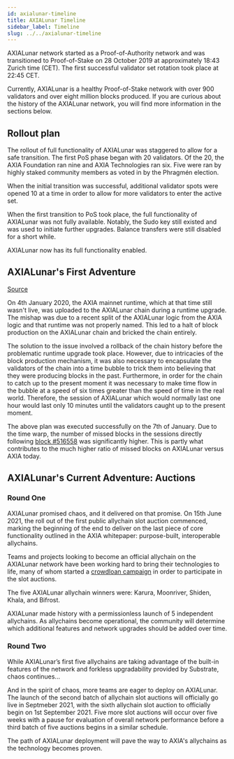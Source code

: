 ```yaml
---
id: axialunar-timeline
title: AXIALunar Timeline
sidebar_label: Timeline
slug: ../../axialunar-timeline
---
```


AXIALunar network started as a Proof-of-Authority network and was transitioned to Proof-of-Stake on 28
October 2019 at approximately 18:43 Zurich time (CET). The first successful validator set rotation
took place at 22:45 CET.

Currently, AXIALunar is a healthy Proof-of-Stake network with over 900 validators and over eight
million blocks produced. If you are curious about the history of the AXIALunar network, you will find
more information in the sections below.

## Rollout plan

The rollout of full functionality of AXIALunar was staggered to allow for a safe transition. The first
PoS phase began with 20 validators. Of the 20, the AXIA Foundation ran nine and AXIA Technologies
ran six. Five were ran by highly staked community members as voted in by the Phragmén election.

When the initial transition was successful, additional validator spots were opened 10 at a time in
order to allow for more validators to enter the active set.

When the first transition to PoS took place, the full functionality of AXIALunar was not fully
available. Notably, the Sudo key still existed and was used to initiate further upgrades. Balance
transfers were still disabled for a short while.

AXIALunar now has its full functionality enabled.

## AXIALunar's First Adventure

[Source](https://AXIA.network/axialunars-first-adventure/)

On 4th January 2020, the AXIA mainnet runtime, which at that time still wasn't live, was
uploaded to the AXIALunar chain during a runtime upgrade. The mishap was due to a recent split of the
AXIALunar logic from the AXIA logic and that runtime was not properly named. This led to a halt of
block production on the AXIALunar chain and bricked the chain entirely.

The solution to the issue involved a rollback of the chain history before the problematic runtime
upgrade took place. However, due to intricacies of the block production mechanism, it was also
necessary to encapsulate the validators of the chain into a time bubble to trick them into believing
that they were producing blocks in the past. Furthermore, in order for the chain to catch up to the
present moment it was necessary to make time flow in the bubble at a speed of six times greater than
the speed of time in the real world. Therefore, the session of AXIALunar which would normally last one
hour would last only 10 minutes until the validators caught up to the present moment.

The above plan was executed successfully on the 7th of January. Due to the time warp, the number of
missed blocks in the sessions directly following
[block #516558](https://axiascan.io/axialunar/block/516558) was significantly higher. This is partly
what contributes to the much higher ratio of missed blocks on AXIALunar versus AXIA today.

## AXIALunar's Current Adventure: Auctions

### Round One

AXIALunar promised chaos, and it delivered on that promise. On 15th June 2021, the roll out of the
first public allychain slot auction commenced, marking the beginning of the end to deliver on the
last piece of core functionality outlined in the AXIA whitepaper: purpose-built, interoperable
allychains.

Teams and projects looking to become an official allychain on the AXIALunar network have been working
hard to bring their technologies to life, many of whom started a
[crowdloan campaign](../../learn/learn-crowdloans.md##starting-a-crowdloan-campaign) in order to participate in
the slot auctions.

The five AXIALunar allychain winners were: Karura, Moonriver, Shiden, Khala, and Bifrost.

AXIALunar made history with a permissionless launch of 5 independent allychains. As allychains become operational, the community will determine which additional features and network upgrades should be added over time.

### Round Two

While AXIALunar’s first five allychains are taking advantage of the built-in features of the network and forkless upgradability provided by Substrate, chaos continues...

And in the spirit of chaos, more teams are eager to deploy on AXIALunar.
The launch of the second batch of allychain slot auctions will officially go live in Septmeber 2021,
with the sixth allychain slot auction to officially begin on 1st September 2021. Five more slot auctions
will occur over five weeks with a pause for evaluation of overall network performance before a third batch of five auctions begins in a similar schedule.

The path of AXIALunar deployment will pave the way to AXIA's allychains as the technology becomes proven.
